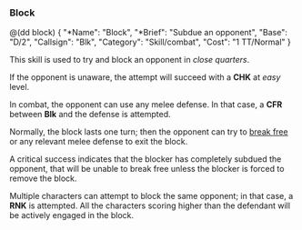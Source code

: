 ### Block 

@(dd block)
{ 
  "*Name": "Block",
  "*Brief": "Subdue an opponent",
  "Base": "D/2",
  "Callsign": "Blk",
  "Category": "Skill/combat",
  "Cost": "1 TT/Normal"
}

This skill is used to try and block an opponent in *close quarters*. 

If the opponent is unaware, the attempt will succeed with a **CHK** 
at *easy* level.

In combat, the opponent can use any melee defense. In that case,
a **CFR** between **Blk** and the defense is attempted.

Normally, the block lasts one turn; then the opponent can try 
to [break free](#break-free) or any 
relevant melee defense to exit the block.

A critical success indicates that the blocker has completely
subdued the opponent, that will be unable to break free unless
the blocker is forced to remove the block.

Multiple characters can attempt to block the same opponent; in that
case, a **RNK** is attempted. All the characters scoring higher than
the defendant will be actively engaged in the block.
